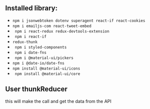 ## Installed library:
* `npm i jsonwebtoken dotenv superagent react-if react-cookies`
* `npm i emailjs-com react-tweet-embed`
* ` npm i react-redux redux-devtools-extension`
* ` npm i react-if`
* `redux-thunk`
* ` npm i styled-components`
* ` npm i date-fns`
* ` npm i @material-ui/pickers`
* `npm i @date-io/date-fns`
* `npm install @material-ui/icons`
* ` npm install @material-ui/core`



## User thunkReducer
  <!-- <button onClick={()=> dispatch(getRemoteData('backend URL with params if exists'))}> click btn </button> --> this will make the call and get the data from the API

  